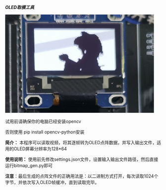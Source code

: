 ***OLED取模工具***

![ba](https://github.com/Fyra-BH/OLED_TOOLS/blob/main/pic/ba.jpg)

试用前请确保你的电脑已经安装opencv

否则使用 pip install opencv-python安装

**简介：** 本程序可以读取视频，将其逐帧转为OLED点阵数据，并写入输出文件，适用的OLED屏幕分辨率为128*64



**使用说明：** 使用前先修改settings.json文件，设置输入输出文件路径，然后直接运行bitmap_gen.py即可



**注意**：最后生成的点阵文件的正确用法是：以二进制方式打开，每次读取1024个字节，并依次写入OLED帧缓冲，直到读取完毕。


